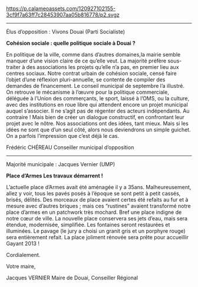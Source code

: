 https://p.calameoassets.com/120927102155-3cf9f7a63ff7c28453907aa05b816778/p2.svgz

---

Élus d’opposition : Vivons Douai (Parti Socialiste)

**Cohésion sociale : quelle politique sociale à Douai ?**

En politique de la ville, comme dans d’autres domaines,la mairie semble manquer d’une vision claire de ce qu’elle veut. La majorité préfère sous-traiter à des associations les projets qu’elle n’a pas, en premier lieu aux centres sociaux. Notre contrat urbain de cohésion sociale, censé faire l’objet d’une réflexion pluri-annuelle, se contente de compiler des demandes de financement. Le conseil municipal de septembre l’a illustré.
On retrouve le mécanisme à l’œuvre pour la politique commerciale, déléguée à l’Union des commerçants, le sport, laissé à l’OMS, ou la culture, avec des institutions en roue libre qui attendent encore un projet municipal auquel s’associer.
Il ne s’agit pas de régenter des acteurs indépendants. Au contraire ! Mais bien de créer un dialogue constructif, en confrontant leur projet avec le nôtre. Nos associations ont des idées, tant mieux. Mais si les idées ne sont que d’un seul côté, alors nous deviendrons un simple guichet. On a parfois l’impression que c’est déjà le cas.

Frédéric CHÉREAU
Conseiller municipal d’opposition

---

Majorité municipale : Jacques Vernier (UMP)

**Place d’Armes
Les travaux démarrent !**

L’actuelle place d’Armes avait été aménagée
il y a 35ans. Malheureusement, allez y voir, tous les pavés posés à l’époque se sont petit à petit cassés, brisés, délités. Des morceaux de place avaient certes été refaits au fur et à mesure avec d’autres briques ; mais ces “rustines” avaient transformé notre place d’armes en un patchwork très mochard. Bref une place indigne de notre cœur de ville.
La nouvelle place conservera ses jets d’eau, mais sera étendue, modernisée, simplifiée. Les fontaines seront restaurées et illuminées. Le pavage (le jury a choisi un granit gris et un porphyre rouge) sera entièrement refait.
La place joliment rénovée sera prête pour accueillir Gayant 2013 !

Cordialement.

Votre maire,

Jacques VERNIER
Maire de Douai, Conseiller Régional

